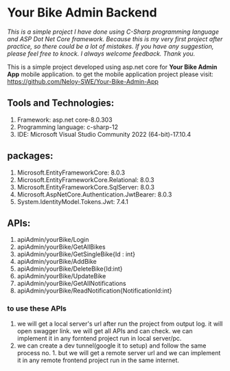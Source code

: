 # Your Bike Admin Backend

*This is a simple project I have done using C-Sharp programming language and ASP Dot Net Core framework.
Because this is my very first project after practice, so there could be a lot of mistakes. If you have any suggestion, please feel free to knock. I always welcome feedback. Thank you.*


This is a simple project developed using asp.net core for **Your Bike Admin App** mobile application. to get the mobile application project please visit: https://github.com/Neloy-SWE/Your-Bike-Admin-App

## Tools and Technologies:

1. Framework: asp.net core-8.0.303
2. Programming language: c-sharp-12
3. IDE: Microsoft Visual Studio Community 2022 (64-bit)-17.10.4

## packages:

1. Microsoft.EntityFrameworkCore: 8.0.3
2. Microsoft.EntityFrameworkCore.Relational: 8.0.3
3. Microsoft.EntityFrameworkCore.SqlServer: 8.0.3
4. Microsoft.AspNetCore.Authentication.JwtBearer: 8.0.3
5. System.IdentityModel.Tokens.Jwt: 7.4.1

## APIs:

1. apiAdmin/yourBike/Login
2. apiAdmin/yourBike/GetAllBikes
3. apiAdmin/yourBike/GetSingleBike{Id : int}
4. apiAdmin/yourBike/AddBike
5. apiAdmin/yourBike/DeleteBike{Id:int}
6. apiAdmin/yourBike/UpdateBike
7. apiAdmin/yourBike/GetAllNotifications
8. apiAdmin/yourBike/ReadNotification{NotificationId:int}


### to use these APIs

1. we will get a local server's url after run the project from output log. it will open swagger link. we will get all APIs and can check. we can implement it in any forntend project run in local server/pc.
2. we can create a dev tunnel(google it to setup) and follow the same process no. 1. but we will get a remote server url and we can implement it in any remote frontend project run in the same internet.